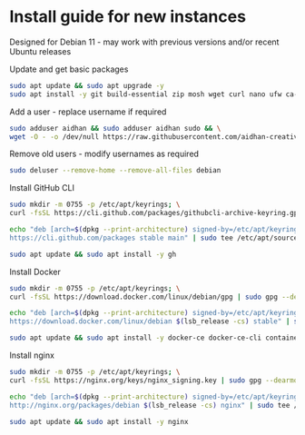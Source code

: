 # Install guide for new instances
Designed for Debian 11 - may work with previous versions and/or recent Ubuntu releases

Update and get basic packages
```bash
sudo apt update && sudo apt upgrade -y
sudo apt install -y git build-essential zip mosh wget curl nano ufw ca-certificates curl gnupg gnupg2 lsb-release debian-archive-keyring
```

Add a user - replace username if required
```bash
sudo adduser aidhan && sudo adduser aidhan sudo && \
wget -O - -o /dev/null https://raw.githubusercontent.com/aidhan-creative/ops/main/id_rsa.pub > /home/aidhan/.ssh/authorized_keys
```

Remove old users - modify usernames as required
```bash
sudo deluser --remove-home --remove-all-files debian
```

Install GitHub CLI
```bash
sudo mkdir -m 0755 -p /etc/apt/keyrings; \
curl -fsSL https://cli.github.com/packages/githubcli-archive-keyring.gpg | sudo gpg --dearmor -o /etc/apt/keyrings/github-cli.gpg

echo "deb [arch=$(dpkg --print-architecture) signed-by=/etc/apt/keyrings/github-cli.gpg] \
https://cli.github.com/packages stable main" | sudo tee /etc/apt/sources.list.d/github-cli.list > /dev/null

sudo apt update && sudo apt install -y gh
```

Install Docker
```bash
sudo mkdir -m 0755 -p /etc/apt/keyrings; \
curl -fsSL https://download.docker.com/linux/debian/gpg | sudo gpg --dearmor -o /etc/apt/keyrings/docker.gpg

echo "deb [arch=$(dpkg --print-architecture) signed-by=/etc/apt/keyrings/docker.gpg] \
https://download.docker.com/linux/debian $(lsb_release -cs) stable" | sudo tee /etc/apt/sources.list.d/docker.list > /dev/null

sudo apt update && sudo apt install -y docker-ce docker-ce-cli containerd.io docker-buildx-plugin docker-compose-plugin
```

Install nginx
```bash
sudo mkdir -m 0755 -p /etc/apt/keyrings; \
curl -fsSL https://nginx.org/keys/nginx_signing.key | sudo gpg --dearmor -o /etc/apt/keyrings/nginx.gpg

echo "deb [arch=$(dpkg --print-architecture) signed-by=/etc/apt/keyrings/nginx.gpg] \
http://nginx.org/packages/debian $(lsb_release -cs) nginx" | sudo tee /etc/apt/sources.list.d/nginx.list > /dev/null

sudo apt update && sudo apt install -y nginx
```